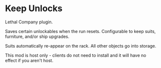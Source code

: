 # Keep Unlocks
Lethal Company plugin.

Saves certain unlockables when the run resets. Configurable to keep suits, furniture, and/or ship upgrades.

Suits automatically re-appear on the rack. All other objects go into storage.

This mod is host only - clients do not need to install and it will have no effect if you aren't host.

